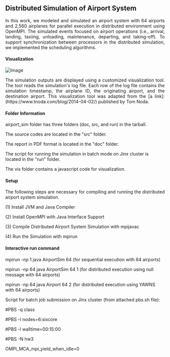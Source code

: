 ## Distributed Simulation of Airport System
<p align="justify">
In this work, we modeled and simulated an airport system with 64 airports and 2,560 airplanes for parallel execution in distributed environment using OpenMPI. The simulated events focused on airport operations (i.e., arrival, landing, taxiing, unloading, maintenance, departing, and taking-off). To support synchronization between processors in the distributed simulation, we implemented the scheduling algorithms.
</p>

#### Visualization

![Image](https://github.com/rojinnew/airport_simulation/blob/master/vis/image.png)

<p align="justify">
The simulation outputs are displayed using a customized visualization tool. The tool reads the simulation's log file. Each row of the log file contains the simulation timestamp, the airplane ID, the originating airport, and the destination airport. This visualization tool was adapted from the [a link]:(https://www.tnoda.com/blog/2014-04-02/) published by Tom Noda. 
</p>

#### Folder Information

airport_sim folder has three folders (doc, src, and run) in the tarball.

The source codes are located in the "src" folder.

The report in PDF format is located in the "doc" folder.

The script for running the simulation in batch mode on Jinx cluster is located in the "run" folder.

The vis folder contains a javascript code for visualization.

#### Setup

<p align="justify">
The following steps are necessary for compiling and running the distributed airport system simulation.
</p>

(1) Install JVM and Java Compiler

(2) Install OpenMPI with Java Interface Support

(3) Compile Distributed Airport System Simulation with mpijavac

(4) Run the Simulation with mpirun

#### Interactive run command

mpirun -np 1 java AirportSim 64 (for sequential execution with 64 airports)

mpirun -np 64 java AirportSim 64 1 (for distributed execution using null message with 64 airports)

mpirun -np 64 java Airport 64 2 (for distributed execution using YAWNS with 64 airports)

Script for batch job submission on Jinx cluster (from attached pbs.sh file):

#PBS -q class

#PBS -l nodes=6:sixcore

#PBS -l walltime=00:15:00

#PBS -N hw3

OMPI_MCA_mpi_yield_when_idle=0
